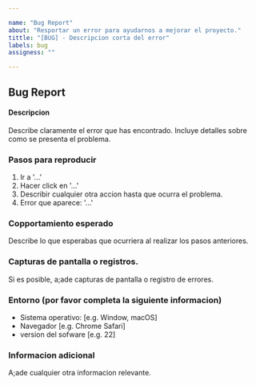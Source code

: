 ```yaml
---

name: "Bug Report"
about: "Resportar un error para ayudarnos a mejorar el proyecto."
tittle: "[BUG] - Descripcion corta del error"
labels: bug
assigness: ""

---
```


## Bug Report

#### Descripcion

Describe claramente el error que has encontrado. Incluye detalles sobre como se presenta el problema.

### Pasos para reproducir

1. Ir a '...'
2. Hacer click en '...'
3. Describir cualquier otra accion hasta que ocurra el problema.
4. Error que aparece: '...'

### Copportamiento esperado

Describe lo que esperabas que ocurriera al realizar los pasos anteriores.

### Capturas de pantalla o registros.

Si es posible, a;ade capturas de pantalla o registro de errores.

### Entorno (por favor completa la siguiente informacion)

- Sistema operativo: [e.g. Window, macOS]
- Navegador [e.g. Chrome Safari]
- version del sofware [e.g. 22]


### Informacion adicional

A;ade cualquier otra informacion relevante.